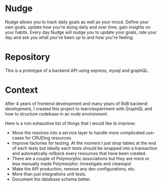 # Nudge

Nudge allows you to track daily goals as well as your mood. Define your own goals, update how you're doing daily and over time, gain insights on your habits. Every day Nudge will nudge you to update your goals, rate your day and ask you what you've been up to and how you're feeling.

# Repository

This is a prototype of a backend API using express, mysql and graphQL.

# Context

After 4 years of frontend development and many years of RoB backend development, I created this project to learn/experiment with GraphQL and how to structure codebase in an node environment. 

Here is a non exhaustive list of things that I would like to improve:
- Move the resolves into a service layer to handle more complicated use-cases for CRUDing resources
- Improve factories for testing. At the moment I just drop tables at the end of each tests but ideally each tests should be wrapped into a transaction and automatically rollback every resources that have been created.
- There are a couple of Polymorphic associations but they are more or less manually made Polymorphic: Investigate and cleanups!
- Make the API production, remove any dev configurations, etc.
- More than just integrations unit tests.
- Document the database schema better.
